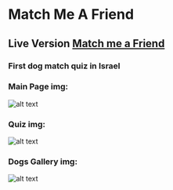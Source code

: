# Match Me A Friend
## Live Version [Match me a Friend ](https://dog-matching.web.app)
### First dog match quiz in Israel

### Main  Page img: 
![alt text](https://i.ibb.co/RYyQcMN/main-page.png "gallery")

### Quiz img:
![alt text](https://firebasestorage.googleapis.com/v0/b/dog-matching.appspot.com/o/QUIZ.PNG?alt=media&token=aa0ba99a-eaa6-45dd-9e79-0b34e8ff7cac "gallery")

### Dogs Gallery img:
![alt text](https://i.ibb.co/0CC57y5/gallery.png "gallery")

